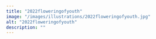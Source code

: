 ```yaml
---
title: "2022floweringofyouth"
image: "/images/illustrations/2022floweringofyouth.jpg"
alt: "2022floweringofyouth"
description: ""
---
```


